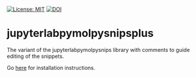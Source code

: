 [![License: MIT](https://img.shields.io/badge/License-MIT-blue.svg)](https://opensource.org/licenses/MIT)
[![DOI](https://zenodo.org/badge/DOI/10.5281/zenodo.4429722.svg)](https://doi.org/10.5281/zenodo.4429722)

# jupyterlabpymolpysnipsplus

The variant of the  jupyterlabpymolpysnips library with comments to guide editing of the snippets.

Go [here](https://github.com/MooersLab/jupyterlabpymolpysnips) for installation instructions.


